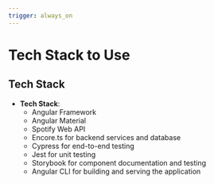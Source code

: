 ```yaml
---
trigger: always_on
---
```


# Tech Stack to Use

## Tech Stack

- **Tech Stack**:
    - Angular Framework
    - Angular Material
    - Spotify Web API
    - Encore.ts for backend services and database
    - Cypress for end-to-end testing
    - Jest for unit testing
    - Storybook for component documentation and testing
    - Angular CLI for building and serving the application